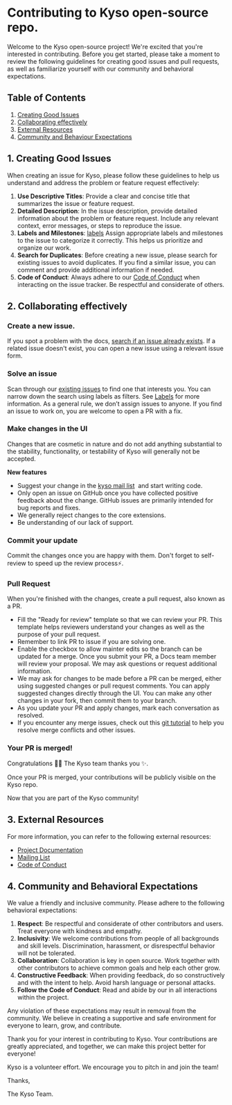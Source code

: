 # Contributing to Kyso open-source repo.

Welcome to the Kyso open-source project! We're excited that you're interested in contributing. Before you get started, please take a moment to review the following guidelines for creating good issues and pull requests, as well as familiarize yourself with our community and behavioral expectations.

## Table of Contents

1. [Creating Good Issues](https://github.com/kyso-io/webhook-scs/blob/develop/doc/CONTRIBUTING.md#1-creating-good-issues)
2. [Collaborating effectively](https://github.com/kyso-io/webhook-scs/blob/develop/doc/CONTRIBUTING.md#2-collaborating-effectively)
3. [External Resources](https://github.com/kyso-io/webhook-scs/blob/develop/doc/CONTRIBUTING.md#3-external-resources)
4. [Community and Behaviour Expectations](https://github.com/kyso-io/webhook-scs/blob/develop/doc/CONTRIBUTING.md#4-community-and-behavioral-expectations)

## 1. Creating Good Issues

When creating an issue for Kyso, please follow these guidelines to help us understand and address the problem or feature request effectively:

1. **Use Descriptive Titles**: Provide a clear and concise title that summarizes the issue or feature request.
2. **Detailed Description**: In the issue description, provide detailed information about the problem or feature request. Include any relevant context, error messages, or steps to reproduce the issue.
3. **Labels and Milestones**: [labels](https://github.com/kyso-io/webhook-scs/blob/develop/doc/labels.md) Assign appropriate labels and milestones to the issue to categorize it correctly. This helps us prioritize and organize our work.
4. **Search for Duplicates**: Before creating a new issue, please search for existing issues to avoid duplicates. If you find a similar issue, you can comment and provide additional information if needed.
5. **Code of Conduct**: Always adhere to our [Code of Conduct](https://github.com/kyso-io/webhook-scs/blob/develop/CODE_OF_CONDUCT.md) when interacting on the issue tracker. Be respectful and considerate of others.

## 2. **Collaborating effectively**

### Create a new issue.

If you spot a problem with the docs, [search if an issue already exists](https://github.com/kyso-io/webhook-scs/issues). If a related issue doesn't exist, you can open a new issue using a relevant issue form.

### Solve an issue

Scan through our [existing issues](https://github.com/kyso-io/webhook-scs/issues) to find one that interests you. You can narrow down the search using labels as filters. See [Labels](https://github.com/kyso-io/webhook-scs/blob/develop/doc/labels.md) for more information. As a general rule, we don’t assign issues to anyone. If you find an issue to work on, you are welcome to open a PR with a fix.

### Make changes in the UI

Changes that are cosmetic in nature and do not add anything substantial to the stability, functionality, or testability of Kyso will generally not be accepted.

**New features**

- Suggest your change in the [kyso mail list](https://github.com/kyso-io/webhook-scs/blob/develop/doc/mail-list.md)  and start writing code.
- Only open an issue on GitHub once you have collected positive feedback about the change. GitHub issues are primarily intended for bug reports and fixes.
- We generally reject changes to the core extensions.
- Be understanding of our lack of support.

### Commit your update

Commit the changes once you are happy with them. Don't forget to self-review to speed up the review process⚡.

### Pull Request

When you're finished with the changes, create a pull request, also known as a PR.

- Fill the "Ready for review" template so that we can review your PR. This template helps reviewers understand your changes as well as the purpose of your pull request.
- Remember to link PR to issue if you are solving one.
- Enable the checkbox to allow mainter edits so the branch can be updated for a merge. Once you submit your PR, a Docs team member will review your proposal. We may ask questions or request additional information.
- We may ask for changes to be made before a PR can be merged, either using suggested changes or pull request comments. You can apply suggested changes directly through the UI. You can make any other changes in your fork, then commit them to your branch.
- As you update your PR and apply changes, mark each conversation as resolved.
- If you encounter any merge issues, check out this [git tutorial](https://github.com/skills/resolve-merge-conflicts) to help you resolve merge conflicts and other issues.

### Your PR is merged!

Congratulations 🎉🎉 The Kyso team thanks you ✨.

Once your PR is merged, your contributions will be publicly visible on the Kyso repo.

Now that you are part of the Kyso community!

## 3. External Resources

For more information, you can refer to the following external resources:

- [Project Documentation](https://docs.kyso.io/)
- [Mailing List](https://github.com/kyso-io/webhook-scs/blob/develop/doc/mail-list.md)
- [Code of Conduct](https://github.com/kyso-io/webhook-scs/blob/develop/CODE_OF_CONDUCT.md)

## 4. Community and Behavioral Expectations

We value a friendly and inclusive community. Please adhere to the following behavioral expectations:

1. **Respect**: Be respectful and considerate of other contributors and users. Treat everyone with kindness and empathy.
2. **Inclusivity**: We welcome contributions from people of all backgrounds and skill levels. Discrimination, harassment, or disrespectful behavior will not be tolerated.
3. **Collaboration**: Collaboration is key in open source. Work together with other contributors to achieve common goals and help each other grow.
4. **Constructive Feedback**: When providing feedback, do so constructively and with the intent to help. Avoid harsh language or personal attacks.
5. **Follow the Code of Conduct**: Read and abide by our in all interactions within the project.
    

Any violation of these expectations may result in removal from the community. We believe in creating a supportive and safe environment for everyone to learn, grow, and contribute.

Thank you for your interest in contributing to Kyso. Your contributions are greatly appreciated, and together, we can make this project better for everyone!

Kyso is a volunteer effort. We encourage you to pitch in and join the team!

Thanks,

The Kyso Team.

